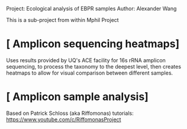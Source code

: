 
Project: Ecological analysis of EBPR samples 
Author: Alexander Wang

This is a sub-project from within Mphil Project

# [ Amplicon sequencing heatmaps]
Uses results provided by UQ's ACE facility for 16s rRNA amplicon sequencing, to process the taxonomy to the deepest level, then creates heatmaps to allow for visual comparison between different samples. 


# [ Amplicon sample analysis]
Based on Patrick Schloss (aka Riffomonas) tutorials: https://www.youtube.com/c/RiffomonasProject
